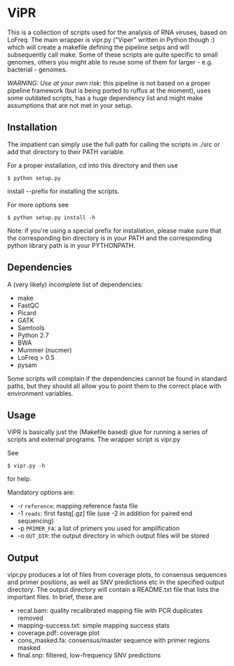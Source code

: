 ViPR
====

This is a collection of scripts used for the analysis of RNA viruses,
based on LoFreq. The main wrapper is vipr.py ("Viper" written in
Python though :) which will create a makefile defining the pipeline
setps and will subsequently call make. Some of these scripts are quite
specific to small genomes, others you might able to reuse some of them
for larger - e.g. bacterial - genomes.

*WARNING: Use at your own risk*: this pipeline is not based on a
proper pipeline framework (but is being ported to ruffus at the
moment), uses some outdated scripts, has a huge dependency list and
might make assumptions that are not met in your setup.

Installation
------------

The impatient can simply use the full path for calling the scripts in
./src or add that directory to their PATH variable.

For a proper
installation, cd into this directory and then use

    $ python setup.py
    
install --prefix for installing the scripts.

For more options see

    $ python setup.py install -h

Note: if you're using a special prefix for installation, please make
sure that the corresponding bin directory is in your PATH and the
corresponding python library path is in your PYTHONPATH.


Dependencies
------------

A (very likely) incomplete list of dependencies:
- make
- FastQC
- Picard
- GATK
- Samtools
- Python 2.7
- BWA
- Mummer (nucmer)
- LoFreq > 0.5
- pysam

Some scripts will complain if the dependencies cannot be found in
standard paths, but they should all allow you to point them to the
correct place with environment variables.


Usage
-----

ViPR is basically just the (Makefile based) glue for running a series
of scripts and external programs. The wrapper script is vipr.py

See

    $ vipr.py -h
    
for help.

Mandatory options are:
- -r `reference`: mapping reference fasta file
- -1 `reads`: first fastq[.gz] file (use -2 in addition for paired end sequencing)
- -p `PRIMER_FA`: a list of primers you used for amplification
- -o `OUT_DIR`: the output directory in which output files will be stored


Output
------

vipr.py produces a lot of files from coverage plots, to consensus
sequences and primer positions, as well as SNV predictions etc in the
specified output directory. The output directory will contain a
README.txt file that lists the important files. In brief, these are

- recal.bam: quality recalibrated mapping file with PCR duplicates removed
- mapping-success.txt: simple mapping success stats
- coverage.pdf: coverage plot
- cons_masked.fa: consensus/master sequence with primer regions masked
- final.snp: filtered, low-frequency SNV predictions



